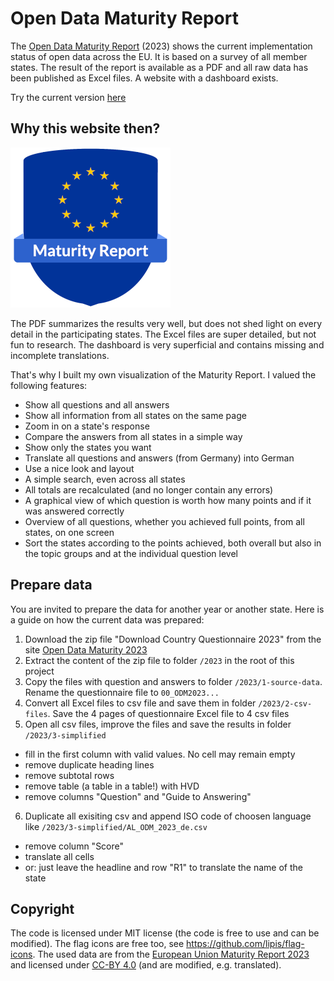 # Open Data Maturity Report

The [Open Data Maturity Report](https://data.europa.eu/en/publications/open-data-maturity/2023) (2023) shows the current implementation status of open data across the EU. It is based on a survey of all member states. The result of the report is available as a PDF and all raw data has been published as Excel files. A website with a dashboard exists.

Try the current version [here](https://demo.govdata.de/maturity-report/)

## Why this website then?

![Logo](https://raw.githubusercontent.com/tursics/maturity-report/main/assets/icon-256x256.png)

The PDF summarizes the results very well, but does not shed light on every detail in the participating states. The Excel files are super detailed, but not fun to research. The dashboard is very superficial and contains missing and incomplete translations.

That's why I built my own visualization of the Maturity Report. I valued the following features:

- Show all questions and all answers
- Show all information from all states on the same page
- Zoom in on a state's response
- Compare the answers from all states in a simple way
- Show only the states you want
- Translate all questions and answers (from Germany) into German
- Use a nice look and layout
- A simple search, even across all states
- All totals are recalculated (and no longer contain any errors)
- A graphical view of which question is worth how many points and if it was answered correctly
- Overview of all questions, whether you achieved full points, from all states, on one screen
- Sort the states according to the points achieved, both overall but also in the topic groups and at the individual question level

## Prepare data

You are invited to prepare the data for another year or another state. Here is a guide on how the current data was prepared:

1. Download the zip file "Download Country Questionnaire 2023" from the site [Open Data Maturity 2023](https://data.europa.eu/en/publications/open-data-maturity/2023)
2. Extract the content of the zip file to folder `/2023` in the root of this project
3. Copy the files with question and answers to folder `/2023/1-source-data`. Rename the questionnaire file to `00_ODM2023...`
4. Convert all Excel files to csv file and save them in folder `/2023/2-csv-files`. Save the 4 pages of questionnaire Excel file to 4 csv files
5. Open all csv files, improve the files and save the results in folder `/2023/3-simplified`

- fill in the first column with valid values. No cell may remain empty
- remove duplicate heading lines
- remove subtotal rows
- remove table (a table in a table!) with HVD
- remove columns "Question" and "Guide to Answering"

6. Duplicate all exisiting csv and append ISO code of choosen language like `/2023/3-simplified/AL_ODM_2023_de.csv`

- remove column "Score"
- translate all cells
- or: just leave the headline and row "R1" to translate the name of the state

## Copyright

The code is licensed under MIT license (the code is free to use and can be modified). The flag icons are free too, see https://github.com/lipis/flag-icons. The used data are from the [European Union Maturity Report 2023](https://data.europa.eu/en/publications/open-data-maturity/2023) and licensed under [CC-BY 4.0](https://creativecommons.org/licenses/by/4.0/) (and are modified, e.g. translated).
